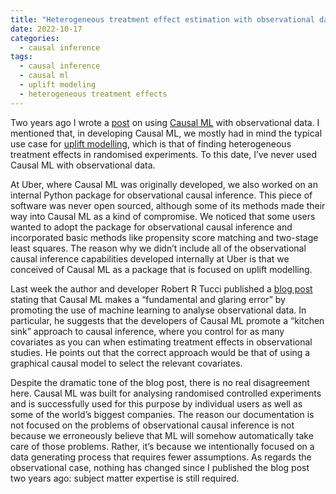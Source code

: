 ```yaml
---
title: "Heterogeneous treatment effect estimation with observational data, pt. II"
date: 2022-10-17
categories:
  - causal inference
tags:
  - causal inference
  - causal ml
  - uplift modeling
  - heterogeneous treatment effects
---
```


Two years ago I wrote a [post](https://totte.cc/causal%20inference/heterogeneous-treatment-effect-observational/) on using [Causal ML](https://github.com/uber/causalml) with observational data. I mentioned that, in developing Causal ML, we mostly had in mind the typical use case for [uplift modelling](https://en.wikipedia.org/wiki/Uplift_modelling), which is that of finding heterogeneous treatment effects in randomised experiments. To this date, I’ve never used Causal ML with observational data.

At Uber, where Causal ML was originally developed, we also worked on an internal Python package for observational causal inference. This piece of software was never open sourced, although some of its methods made their way into Causal ML as a kind of compromise. We noticed that some users wanted to adopt the package for observational causal inference and incorporated basic methods like propensity score matching and two-stage least squares. The reason why we didn’t include all of the observational causal inference capabilities developed internally at Uber is that we conceived of Causal ML as a package that is focused on uplift modelling.

Last week the author and developer Robert R Tucci published a [blog post](https://qbnets.wordpress.com/2022/10/12/incorrect-causal-inference-being-used-by-ubers-causalml-software-and-uplift-marketers-using-tree-methods-to-calculate-ate/) stating that Causal ML makes a “fundamental and glaring error” by promoting the use of machine learning to analyse observational data. In particular, he suggests that the developers of Causal ML promote a “kitchen sink” approach to causal inference, where you control for as many covariates as you can when estimating treatment effects in observational studies. He points out that the correct approach would be that of using a graphical causal model to select the relevant covariates.

Despite the dramatic tone of the blog post, there is no real disagreement here. Causal ML was built for analysing randomised controlled experiments and is successfully used for this purpose by individual users as well as some of the world’s biggest companies. The reason our documentation is not focused on the problems of observational causal inference is not because we erroneously believe that ML will somehow automatically take care of those problems. Rather, it’s because we intentionally focused on a data generating process that requires fewer assumptions. As regards the observational case, nothing has changed since I published the blog post two years ago: subject matter expertise is still required.
